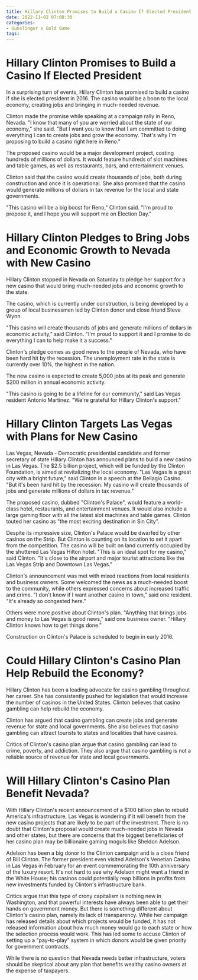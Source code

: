 ```yaml
---
title: Hillary Clinton Promises to Build a Casino If Elected President
date: 2022-11-02 07:08:30
categories:
- Gunslinger s Gold Game
tags:
---
```



#  Hillary Clinton Promises to Build a Casino If Elected President

In a surprising turn of events, Hillary Clinton has promised to build a casino if she is elected president in 2016. The casino would be a boon to the local economy, creating jobs and bringing in much-needed revenue.

Clinton made the promise while speaking at a campaign rally in Reno, Nevada. "I know that many of you are worried about the state of our economy," she said. "But I want you to know that I am committed to doing everything I can to create jobs and grow the economy. That's why I'm proposing to build a casino right here in Reno."

The proposed casino would be a major development project, costing hundreds of millions of dollars. It would feature hundreds of slot machines and table games, as well as restaurants, bars, and entertainment venues.

Clinton said that the casino would create thousands of jobs, both during construction and once it is operational. She also promised that the casino would generate millions of dollars in tax revenue for the local and state governments.

"This casino will be a big boost for Reno," Clinton said. "I'm proud to propose it, and I hope you will support me on Election Day."

#  Hillary Clinton Pledges to Bring Jobs and Economic Growth to Nevada with New Casino

Hillary Clinton stopped in Nevada on Saturday to pledge her support for a new casino that would bring much-needed jobs and economic growth to the state.

The casino, which is currently under construction, is being developed by a group of local businessmen led by Clinton donor and close friend Steve Wynn.

"This casino will create thousands of jobs and generate millions of dollars in economic activity," said Clinton. "I'm proud to support it and I promise to do everything I can to help make it a success."

Clinton's pledge comes as good news to the people of Nevada, who have been hard hit by the recession. The unemployment rate in the state is currently over 10%, the highest in the nation.

The new casino is expected to create 5,000 jobs at its peak and generate $200 million in annual economic activity.

"This casino is going to be a lifeline for our community," said Las Vegas resident Antonio Martinez. "We're grateful for Hillary Clinton's support."

#  Hillary Clinton Targets Las Vegas with Plans for New Casino



Las Vegas, Nevada - Democratic presidential candidate and former secretary of state Hillary Clinton has announced plans to build a new casino in Las Vegas. The $2.5 billion project, which will be funded by the Clinton Foundation, is aimed at revitalizing the local economy. "Las Vegas is a great city with a bright future," said Clinton in a speech at the Bellagio Casino. "But it's been hard hit by the recession. My casino will create thousands of jobs and generate millions of dollars in tax revenue."

The proposed casino, dubbed "Clinton's Palace", would feature a world-class hotel, restaurants, and entertainment venues. It would also include a large gaming floor with all the latest slot machines and table games. Clinton touted her casino as "the most exciting destination in Sin City".

Despite its impressive size, Clinton's Palace would be dwarfed by other casinos on the Strip. But Clinton is counting on its location to set it apart from the competition. The casino will be built on land currently occupied by the shuttered Las Vegas Hilton hotel. "This is an ideal spot for my casino," said Clinton. "It's close to the airport and major tourist attractions like the Las Vegas Strip and Downtown Las Vegas."

Clinton's announcement was met with mixed reactions from local residents and business owners. Some welcomed the news as a much-needed boost to the community, while others expressed concerns about increased traffic and crime. "I don't know if I want another casino in town," said one resident. "It's already so congested here."

Others were more positive about Clinton's plan. "Anything that brings jobs and money to Las Vegas is good news," said one business owner. "Hillary Clinton knows how to get things done."

Construction on Clinton's Palace is scheduled to begin in early 2016.

#  Could Hillary Clinton's Casino Plan Help Rebuild the Economy?

Hillary Clinton has been a leading advocate for casino gambling throughout her career. She has consistently pushed for legislation that would increase the number of casinos in the United States. Clinton believes that casino gambling can help rebuild the economy.

Clinton has argued that casino gambling can create jobs and generate revenue for state and local governments. She also believes that casino gambling can attract tourists to states and localities that have casinos.

Critics of Clinton's casino plan argue that casino gambling can lead to crime, poverty, and addiction. They also argue that casino gambling is not a reliable source of revenue for state and local governments.

#  Will Hillary Clinton's Casino Plan Benefit Nevada?

With Hillary Clinton's recent announcement of a $100 billion plan to rebuild America's infrastructure, Las Vegas is wondering if it will benefit from the new casino projects that are likely to be part of the investment. There is no doubt that Clinton's proposal would create much-needed jobs in Nevada and other states, but there are concerns that the biggest beneficiaries of her casino plan may be billionaire gaming moguls like Sheldon Adelson.

Adelson has been a big donor to the Clinton campaign and is a close friend of Bill Clinton. The former president even visited Adelson's Venetian Casino in Las Vegas in February for an event commemorating the 10th anniversary of the luxury resort. It's not hard to see why Adelson might want a friend in the White House; his casinos could potentially reap billions in profits from new investments funded by Clinton's infrastructure bank.

Critics argue that this type of crony capitalism is nothing new in Washington, and that powerful interests have always been able to get their hands on government money. But there is something different about Clinton's casino plan, namely its lack of transparency. While her campaign has released details about which projects would be funded, it has not released information about how much money would go to each state or how the selection process would work. This has led some to accuse Clinton of setting up a "pay-to-play" system in which donors would be given priority for government contracts.

While there is no question that Nevada needs better infrastructure, voters should be skeptical about any plan that benefits wealthy casino owners at the expense of taxpayers.